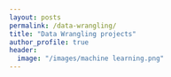 ```yaml
---
layout: posts
permalink: /data-wrangling/
title: "Data Wrangling projects"
author_profile: true
header:
  image: "/images/machine learning.png"
---
```



